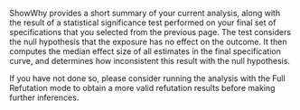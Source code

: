 ShowWhy provides a short summary of your current analysis, along with the result of a statistical significance test performed on your final set of specifications that you selected from the previous page. The test considers the null hypothesis that the exposure has no effect on the outcome. It then computes the median effect size of all estimates in the final specification curve, and determines how inconsistent this result with the null hypothesis.

If you have not done so, please consider running the analysis with the Full Refutation mode to obtain a more valid refutation results before making further inferences.
